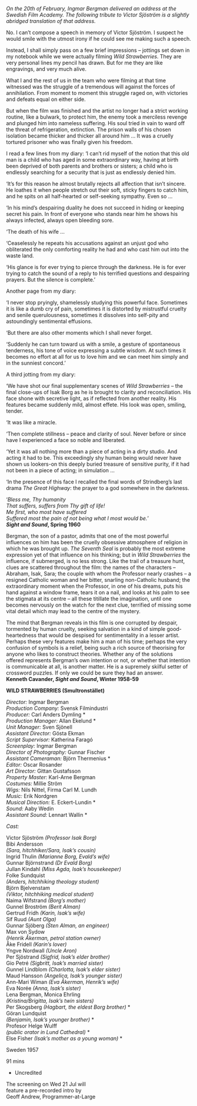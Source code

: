 

_On the 20th of February, Ingmar Bergman delivered an address at the  
Swedish Film Academy. The following tribute to Victor Sjöström is a slightly abridged translation of that address._

No. I can’t compose a speech in memory of Victor Sjöström. I suspect he would smile with the utmost irony if he could see me making such a speech.

Instead, I shall simply pass on a few brief impressions – jottings set down in my notebook while we were actually filming _Wild Strawberries_. They are very personal lines my pencil has drawn. But for me they are like engravings, and very much alive.

What I and the rest of us in the team who were filming at that time witnessed was the struggle of a tremendous will against the forces of annihilation. From moment to moment this struggle raged on, with victories and defeats equal on either side.

But when the film was finished and the artist no longer had a strict working routine, like a bulwark, to protect him, the enemy took a merciless revenge and plunged him into nameless suffering. His soul tried in vain to ward off the threat of refrigeration, extinction. The prison walls of his chosen isolation became thicker and thicker all around him … It was a cruelly tortured prisoner who was finally given his freedom.

I read a few lines from my diary: ‘I can’t rid myself of the notion that this old man is a child who has aged in some extraordinary way, having at birth been deprived of both parents and brothers or sisters; a child who is endlessly searching for a security that is just as endlessly denied him.

‘It’s for this reason he almost brutally rejects all affection that isn’t sincere. He loathes it when people stretch out their soft, sticky fingers to catch him, and he spits on all half-hearted or self-seeking sympathy. Even so ...

‘In his mind’s despairing duality he does not succeed in hiding or keeping secret his pain. In front of everyone who stands near him he shows his always infected, always open bleeding sore.

‘The death of his wife ...

‘Ceaselessly he repeats his accusations against an unjust god who obliterated the only comforting reality he had and who cast him out into the waste land.

‘His glance is for ever trying to pierce through the darkness. He is for ever trying to catch the sound of a reply to his terrified questions and despairing prayers. But the silence is complete.’

Another page from my diary:

‘I never stop pryingly, shamelessly studying this powerful face. Sometimes it is like a dumb cry of pain, sometimes it is distorted by mistrustful cruelty and senile querulousness, sometimes it dissolves into self-pity and astoundingly sentimental effusions.

‘But there are also other moments which I shall never forget.

‘Suddenly he can turn toward us with a smile, a gesture of spontaneous tenderness, his tone of voice expressing a subtle wisdom. At such times it becomes no effort at all for us to love him and we can meet him simply and in the sunniest concord.’

A third jotting from my diary:

‘We have shot our final supplementary scenes of _Wild Strawberries_ – the final close-ups of Isak Borg as he is brought to clarity and reconciliation. His face shone with secretive light, as if reflected from another reality. His features became suddenly mild, almost effete. His look was open, smiling, tender.

‘It was like a miracle.

‘Then complete stillness – peace and clarity of soul. Never before or since have I experienced a face so noble and liberated.

‘Yet it was all nothing more than a piece of acting in a dirty studio. And acting it had to be. This exceedingly shy human being would never have shown us lookers-on this deeply buried treasure of sensitive purity, if it had not been in a piece of acting; in simulation ...

‘In the presence of this face I recalled the final words of Strindberg’s last drama _The Great Highway_: the prayer to a god somewhere in the darkness.

‘_Bless me, Thy humanity  
That suffers, suffers from Thy gift of life!  
Me first, who most have suffered  
Suffered most the pain of not being what I most would be._’  
**_Sight and Sound_, Spring 1960**

Bergman, the son of a pastor, admits that one of the most powerful influences on him has been the cruelly obsessive atmosphere of religion in which he was brought up. _The Seventh Seal_ is probably the most extreme expression yet of that influence on his thinking; but in _Wild Strawberries_ the influence, if submerged, is no less strong. Like the trail of a treasure hunt, clues are scattered throughout the film: the names of the characters – Abraham, Isak, Sara; the couple with whom the Professor nearly crashes – a resigned Catholic woman and her bitter, snarling non-Catholic husband; the extraordinary moment when the Professor, in one of his dreams, puts his hand against a window frame, tears it on a nail, and looks at his palm to see the stigmata at its centre – all these titillate the imagination, until one becomes nervously on the watch for the next clue, terrified of missing some vital detail which may lead to the centre of the mystery.

The mind that Bergman reveals in this film is one corrupted by despair, tormented by human cruelty, seeking salvation in a kind of simple good-heartedness that would be despised for sentimentality in a lesser artist. Perhaps these very features make him a man of his time; perhaps the very confusion of symbols is a relief, being such a rich source of theorising for anyone who likes to construct theories. Whether any of the solutions offered represents Bergman’s own intention or not, or whether that intention is communicable at all, is another matter. He is a supremely skilful setter of crossword puzzles. If only we could be sure they had an answer.  
**Kenneth Cavander, _Sight and Sound_, Winter 1958-59**



**WILD STRAWBERRIES (Smultronstället)**

_Director:_ Ingmar Bergman  
_Production Company:_ Svensk Filmindustri  
_Producer:_ Carl Anders Dymling *  
_Production Manager:_ Allan Ekelund *  
_Unit Manager:_ Sven Sjönell  
_Assistant Director:_ Gösta Ekman  
_Script Supervisor:_ Katherina Faragó  
_Screenplay:_ Ingmar Bergman  
_Director of Photography:_ Gunnar Fischer  
_Assistant Cameraman:_ Björn Thermenius *  
_Editor:_ Oscar Rosander  
_Art Director:_ Gittan Gustafsson  
_Property Master:_ Karl-Arne Bergman  
_Costumes:_ Millie Ström  
_Wigs:_ Nils Nittel, Firma Carl M. Lundh  
_Music:_ Erik Nordgren  
_Musical Direction:_ E. Eckert-Lundin *  
_Sound:_ Aaby Wedin  
_Assistant Sound:_ Lennart Wallin *

_Cast:_

Victor Sjöström _(Professor Isak Borg)_  
Bibi Andersson  
_(Sara, hitchhiker/Sara, Isak’s cousin)_  
Ingrid Thulin _(Marianne Borg, Evald’s wife)_  
Gunnar Björnstrand _(Dr Evald Borg)_  
Jullan Kindahl _(Miss Agda, Isak’s housekeeper)_  
Folke Sundquist  
_(Anders, hitchhiking theology student)_  
Björn Bjelvenstam  
_(Viktor, hitchhiking medical student)_  
Naima Wifstrand _(Borg’s mother)_  
Gunnel Broström _(Berit Alman)_  
Gertrud Fridh _(Karin, Isak’s wife)_  
Sif Ruud _(Aunt Olga)_  
Gunnar Sjöberg _(Sten Alman, an engineer)_  
Max von Sydow  
_(Henrik Åkerman, petrol station owner)_  
Åke Fridell _(Karin’s lover)_  
Yngve Nordwall _(Uncle Aron)_  
Per Sjöstrand _(Sigfrid, Isak’s elder brother)_  
Gio Petré _(Sigbritt, Isak’s married sister)_  
Gunnel Lindblom _(Charlotta, Isak’s elder sister)_  
Maud Hansson _(Angelica, Isak’s younger sister)_  
Ann-Mari Wiman _(Eva Åkerman, Henrik’s wife)_  
Eva Norée _(Anna, Isak’s sister)_  
Lena Bergman, Monica Ehrling  
_(Kristina/Brigitta, Isak’s twin sisters)_  
Per Skogsberg _(Hagbart, the eldest Borg brother)_ *  
Göran Lundquist  
_(Benjamin, Isak’s younger brother)_ *  
Profesor Helge Wulff  
_(public orator in Lund Cathedral)_ *  
Else Fisher _(Isak’s mother as a young woman)_ *

Sweden 1957

91 mins

* Uncredited

The screening on Wed 21 Jul will  
feature a pre-recorded intro by  
Geoff Andrew, Programmer-at-Large
<!--stackedit_data:
eyJoaXN0b3J5IjpbLTIyNTkzOTU2MV19
-->